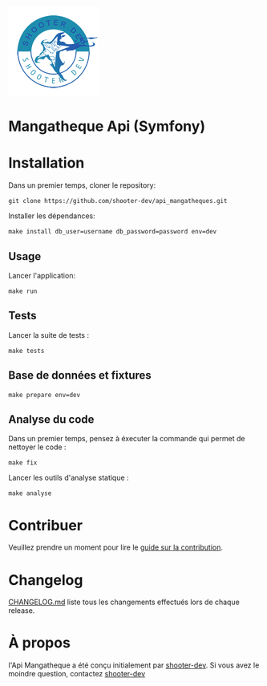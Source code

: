 ![Mangatheque Api](logo.png)

# Mangatheque Api (Symfony)

# Installation
Dans un premier temps, cloner le repository:
```
git clone https://github.com/shooter-dev/api_mangatheques.git
```

Installer les dépendances:
```
make install db_user=username db_password=password env=dev
```

## Usage
Lancer l'application:
```
make run
```
## Tests
Lancer la suite de tests :
```
make tests
```

## Base de données et fixtures
```
make prepare env=dev
```

## Analyse du code
Dans un premier temps, pensez à éxecuter la commande qui permet de nettoyer le code :
```
make fix
```

Lancer les outils d'analyse statique :
```
make analyse
```

# Contribuer
Veuillez prendre un moment pour lire le [guide sur la contribution](CONTRIBUTING.md).

# Changelog
[CHANGELOG.md](CHANGELOG.md) liste tous les changements effectués lors de chaque release.

# À propos
l'Api Mangatheque a été conçu initialement par [shooter-dev](https://github.com/shooter-dev).
Si vous avez le moindre question, contactez [shooter-dev](mailto:vincentbleach@gmail.com?subject=[Github]%20Api%20Mangatheque)
